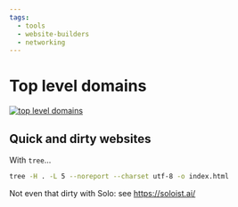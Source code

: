 ```yaml
---
tags:
  - tools
  - website-builders
  - networking
---
```


# Top level domains

[![top level domains](https://ping.germs.dev/hosts.svg)](https://ping.germs.dev/hosts.svg)

## Quick and dirty websites

With `tree`...

```bash
tree -H . -L 5 --noreport --charset utf-8 -o index.html
```

Not even that dirty with Solo: see https://soloist.ai/
